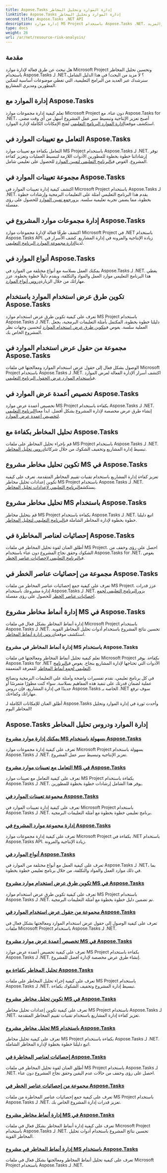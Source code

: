 ```yaml
---
title: Aspose.Tasks إدارة الموارد وتحليل المخاطر
linktitle: Aspose.Tasks إدارة الموارد وتحليل المخاطر
second_title: Aspose.Tasks .NET API
description: إدارة موارد MS Project باستخدام Aspose.Tasks .NET. تعزيز الإنتاجية وتبسيط سير العمل. تعرف على تعيينات الموارد وطرق عرض الاستخدام وتحليل المخاطر والمزيد.
type: docs
weight: 26
url: /ar/net/resource-risk-analysis/
---
```

## مقدمة

هل تبحث عن طرق فعالة لإدارة موارد Microsoft Project وتحسين تحليل المخاطر باستخدام Aspose.Tasks لـ .NET؟ لا مزيد من البحث! في هذا الدليل الشامل، سنرشدك عبر العديد من البرامج التعليمية، التي تغطي موضوعات أساسية لتمكين المطورين ومديري المشاريع.

## إدارة الموارد مع Aspose.Tasks 
 تعلم كيفية إدارة مجموعات موارد Microsoft Project دون عناء. مع Aspose.Tasks for .NET، أصبح تعزيز الإنتاجية وتبسيط سير عمل المشروع أسهل من أي وقت مضى. استكشف موقعنا[إدارة الموارد البرنامج التعليمي](./managing-resources/) لفتح الإمكانات الكاملة لإدارة الموارد.

## التعامل مع تعيينات الموارد في Aspose.Tasks 
 التعامل بكفاءة مع تعيينات موارد MS Project باستخدام Aspose.Tasks لـ .NET. توفر إرشاداتنا خطوة بخطوة للمطورين الأدوات اللازمة لتبسيط العمليات وتعزيز كفاءة المشروع. الغوص في[البرنامج التعليمي لتعيين الموارد](./resource-assignments/) للحصول على تعليمي شامل.

## مجموعة تعيينات الموارد في Aspose.Tasks 
اكتشف كيفية إدارة تعيينات الموارد في Microsoft Project باستخدام Aspose.Tasks لـ .NET. يقدم هذا البرنامج التعليمي أمثلة على التعليمات البرمجية وإرشادات خطوة بخطوة، مما يضمن تجربة تعليمية سلسة. يزور[جمع تعيين الموارد](./resource-assignment-collection/) للحصول على رؤى مفصلة.

## إدارة مجموعات موارد المشروع في Aspose.Tasks 
 اكتشف طرقًا فعالة لإدارة مجموعات موارد Microsoft Project في .NET باستخدام Aspose.Tasks API. زيادة الإنتاجية والمرونة في إدارة المشاريع. كشف الأسرار في لدينا[إدارة مجموعة الموارد البرنامج التعليمي](./managing-resource-collection/).

## أنواع الموارد في Aspose.Tasks 
 يمكنك العمل بسلاسة مع أنواع مختلفة من الموارد في Aspose.Tasks لـ .NET. يغطي هذا البرنامج التعليمي موارد العمل والمواد والتكلفة، ويقدم دليلاً خطوة بخطوة. عزز مهاراتك من خلال الزيارة[دروس أنواع الموارد](./resource-types/).

## تكوين طرق عرض استخدام الموارد باستخدام Aspose.Tasks 
تعرف على كيفية تكوين طرق عرض استخدام موارد MS Project باستخدام Aspose.Tasks لـ .NET. دليلنا خطوة بخطوة، المكتمل بأمثلة التعليمات البرمجية، يجعل العملية سلسة. يغوص في[تكوين طرق عرض استخدام الموارد](./resource-usage-views/) لتحسين وجهات نظر المشروع الخاص بك.

## مجموعة من حقول عرض استخدام الموارد في Aspose.Tasks 
 الوصول بشكل فعال إلى حقول عرض استخدام الموارد ومعالجتها في ملفات Microsoft Project باستخدام Aspose.Tasks لـ .NET. اكتشف أسرار الإدارة الفعالة لعرض الموارد في[استخدام الموارد عرض الحقول البرنامج التعليمي](./resource-usage-view-fields/).

## تخصيص أعمدة عرض الموارد في Aspose.Tasks 
 تخصيص أعمدة عرض موارد MS Project بكفاءة باستخدام Aspose.Tasks لـ .NET. إنشاء طرق عرض مخصصة لإدارة المشروع بشكل أفضل. ابدأ معنا[البرنامج التعليمي لتخصيص أعمدة عرض الموارد](./resource-view-columns/).

## تحليل المخاطر بكفاءة مع Aspose.Tasks 
 قم بإجراء تحليل المخاطر على ملفات MS Project باستخدام Aspose.Tasks لـ .NET. تبسيط إدارة المشاريع وتخفيف الشكوك من خلال شركائنا[دروس تحليل المخاطر](./risk-analysis-results/).

## تكوين تحليل مخاطر مشروع MS في Aspose.Tasks 
 تعزيز كفاءة إدارة المشاريع باستخدام تقنيات تقييم المخاطر المتقدمة. تعرف على كيفية تكوين إعدادات تحليل مخاطر MS Project باستخدام Aspose.Tasks لـ .NET. يستكشف[البرنامج التعليمي لإعدادات تحليل المخاطر](./risk-analysis-settings/).

## تحليل مخاطر مشروع MS باستخدام Aspose.Tasks 
 قم بتحليل مخاطر MS Project بكفاءة باستخدام Aspose.Tasks لـ .NET. اتبع دليلنا خطوة بخطوة لإدارة المخاطر الشاملة في[البرنامج التعليمي لتحليل المخاطر](./risk-analyzer/).

## إحصائيات لعناصر المخاطرة في Aspose.Tasks 
 أطلق العنان لقوة تحليل المخاطر في ملفات MS Project. احصل على رؤى وخفف من الشكوك وحقق نجاح المشروع دون عناء باستخدام Aspose.Tasks for .NET. يغوص في[البرنامج التعليمي لإحصائيات عناصر الخطر](./risk-item-statistics/).

## مجموعة من إحصائيات عناصر الخطر في Aspose.Tasks 
 تعرف على كيفية جمع إحصائيات عناصر المخاطر من ملفات MS Project. عزز قدرات إدارة مشروعك باستخدام Aspose.Tasks لـ .NET. يزور[البرنامج التعليمي لجمع إحصائيات عناصر الخطر](./risk-item-statistics-collection/) للحصول على رؤى مفصلة.

## إدارة أنماط مخاطر مشروع MS في Aspose.Tasks 
 إدارة أنماط المخاطر بشكل فعال في ملفات Microsoft Project باستخدام Aspose.Tasks لـ .NET. تحسين نتائج المشروع باستخدام أدوات تحليل المخاطر القوية. استكشف موقعنا[دروس إدارة أنماط المخاطر](./managing-risk-patterns/).

### إدارة أنماط المخاطر في مشروع MS باستخدام Aspose.Tasks 
 تعلم كيفية تحليل أنماط المخاطر ومعالجتها في ملفات Microsoft Project بكفاءة. يوفر Aspose.Tasks for .NET الأدوات التي تحتاجها لإدارة المشاريع بنجاح. يغوص في[البرنامج التعليمي لجمع أنماط المخاطر](./risk-pattern-collection/) للمعرفة المتعمقة.

في كل برنامج تعليمي، نقدم تفسيرات واضحة وأمثلة على التعليمات البرمجية ونصائح عملية لضمان قدرتك على تنفيذ هذه المفاهيم بسلاسة. سواء كنت مطورًا متمرسًا أو جديدًا في إدارة المشاريع، فإن دروس Aspose.Tasks الخاصة بـ .NET سوف ترفع مهاراتك وكفاءتك.

أطلق العنان للإمكانات الكاملة لـ Aspose.Tasks وأحدث ثورة في إدارة الموارد وتحليل المخاطر اليوم!
## Aspose.Tasks إدارة الموارد ودروس تحليل المخاطر
### [يمكنك إدارة موارد مشروع MS بسهولة باستخدام Aspose.Tasks](./managing-resources/)
تعرف على كيفية إدارة مجموعات موارد Microsoft Project بسهولة باستخدام Aspose.Tasks لـ .NET. تعزيز الإنتاجية وتبسيط سير عمل المشروع.
### [التعامل مع تعيينات موارد مشروع MS في Aspose.Tasks](./resource-assignments/)
تعرف على كيفية التعامل مع تعيينات موارد MS Project بكفاءة باستخدام Aspose.Tasks لـ .NET. يوفر هذا الشامل إرشادات خطوة بخطوة للمطورين.
### [مجموعة تعيينات الموارد في Aspose.Tasks](./resource-assignment-collection/)
تعرف على كيفية إدارة تعيينات الموارد في Microsoft Project باستخدام Aspose.Tasks لـ .NET. برنامج تعليمي خطوة بخطوة مع أمثلة التعليمات البرمجية.
### [إدارة مجموعة موارد المشروع في Aspose.Tasks](./managing-resource-collection/)
تعرف على كيفية إدارة مجموعات موارد Microsoft Project بكفاءة في .NET باستخدام Aspose.Tasks API. زيادة الإنتاجية والمرونة.
### [أنواع الموارد في Aspose.Tasks](./resource-types/)
تعرف على كيفية العمل مع أنواع مختلفة من الموارد في Aspose.Tasks لـ .NET، بما في ذلك موارد العمل والمواد والتكلفة، من خلال برنامج تعليمي خطوة بخطوة.
### [تكوين طرق عرض استخدام موارد مشروع MS في Aspose.Tasks](./resource-usage-views/)
تعرف على كيفية تكوين طرق عرض استخدام موارد MS Project باستخدام Aspose.Tasks لـ .NET. تم تضمين دليل خطوة بخطوة مع أمثلة التعليمات البرمجية.
### [مجموعة من حقول عرض استخدام الموارد في Aspose.Tasks](./resource-usage-view-fields/)
تعرف على كيفية الوصول إلى حقول عرض استخدام الموارد ومعالجتها بشكل فعال في ملفات Microsoft Project باستخدام Aspose.Tasks لـ .NET.
### [تخصيص أعمدة عرض موارد مشروع MS في Aspose.Tasks](./resource-view-columns/)
تعرف على كيفية تخصيص أعمدة عرض موارد MS Project بكفاءة باستخدام Aspose.Tasks لـ .NET. إنشاء طرق عرض مخصصة لإدارة أفضل للمشروع.
### [تحليل المخاطر بكفاءة مع Aspose.Tasks](./risk-analysis-results/)
تعرف على كيفية إجراء تحليل المخاطر على ملفات MS Project باستخدام Aspose.Tasks لـ .NET. تبسيط إدارة المشروع وتخفيف الشكوك بكفاءة.
### [تكوين تحليل مخاطر مشروع MS في Aspose.Tasks](./risk-analysis-settings/)
تعرف على كيفية تكوين إعدادات تحليل مخاطر MS Project باستخدام Aspose.Tasks لـ .NET. تعزيز كفاءة إدارة المشاريع باستخدام تقنيات تقييم المخاطر المتقدمة.
### [تحليل مخاطر مشروع MS باستخدام Aspose.Tasks](./risk-analyzer/)
تعرف على كيفية تحليل مخاطر MS Project بكفاءة باستخدام Aspose.Tasks لـ .NET. اتبع دليلنا خطوة بخطوة لإدارة المخاطر الشاملة.
### [إحصائيات لعناصر المخاطرة في Aspose.Tasks](./risk-item-statistics/)
أطلق العنان لقوة تحليل المخاطر في ملفات MS Project باستخدام Aspose.Tasks لـ .NET. احصل على رؤى وخفف من حالات عدم اليقين وحقق نجاح المشروع دون عناء.
### [مجموعة من إحصائيات عناصر الخطر في Aspose.Tasks](./risk-item-statistics-collection/)
تعرف على كيفية جمع إحصائيات عناصر المخاطرة من ملفات MS Project باستخدام Aspose.Tasks لـ .NET. تعزيز قدرات إدارة المشروع الخاص بك.
### [إدارة أنماط مخاطر مشروع MS في Aspose.Tasks](./managing-risk-patterns/)
تعرف على كيفية إدارة أنماط المخاطر بشكل فعال في ملفات Microsoft Project باستخدام Aspose.Tasks لـ .NET. تحسين نتائج المشروع باستخدام أدوات تحليل المخاطر القوية.
### [إدارة أنماط المخاطر في مشروع MS باستخدام Aspose.Tasks](./risk-pattern-collection/)
تعرف على كيفية تحليل أنماط المخاطر ومعالجتها بشكل فعال في ملفات Microsoft Project باستخدام Aspose.Tasks لـ .NET.